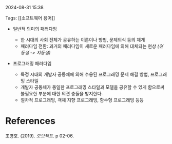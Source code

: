 
2024-08-31 15:38

Tags:  [[소프트웨어 용어]]


- 일반적 의미의 패러다임 
	- 한 시대의 사회 전체가 공유하는 이론이나 방법, 문제의식 등의 체계
	- 패러다임 전환: 과거의 패러다임이 새로운 패러다임에 의해 대체되는 현상 *(천동설 -> 지동설)*

- 프로그래밍 패러다임
	- 특정 시대의 개발자 공동체에 의해 수용된 프로그래밍 문제 해결 방법, 프로그래밍 스타일
	- 개발자 공동체가 동일한 프로그래밍 스타일과 모델을 공유할 수 있게 함으로써 불필요한 부분에 대한 의견 충돌을 방지한다.
	- 절차적 프로그래밍, 객체 지향 프로그래밍, 함수형 프로그래밍 등등


# References

조영호. (2019). *오브젝트*. p 02-06.